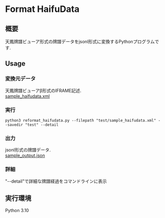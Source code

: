 # Format HaifuData
## 概要
天鳳牌譜ビューア形式の牌譜データをjsonl形式に変換するPythonプログラムです. 

## Usage
### 変換元データ
天鳳牌譜ビューアβ形式のIFRAME記述.  
[sample_haifudata.xml](FormatHaifuData/test/sample_haifudata.xml)
### 実行
```
python3 reformat_haifudata.py --filepath "test/sample_haifudata.xml" --savedir "test" --detail
```
### 出力
jsonl形式の牌譜データ.  
[sample_output.json](FormatHaifuData/test/created_haifudata.jsonl)

### 詳細
"--detail"で詳細な牌譜経過をコマンドラインに表示


## 実行環境
Python 3.10

